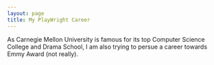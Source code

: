 ```yaml
---
layout: page
title: My PlayWright Career
---
```

As Carnegie Mellon University is famous for its top Computer Science College and Drama School, I am also trying to persue a career towards Emmy Award (not really).

